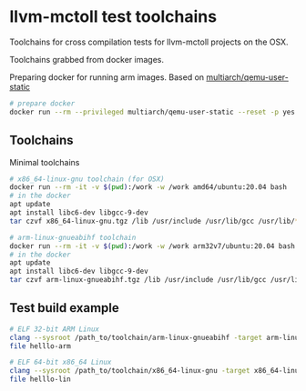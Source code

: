 llvm-mctoll test toolchains
===========================

Toolchains for cross compilation tests for llvm-mctoll projects on the OSX.

Toolchains grabbed from docker images.

Preparing docker for running arm images. Based on [multiarch/qemu-user-static](https://github.com/multiarch/qemu-user-static)

```bash
# prepare docker
docker run --rm --privileged multiarch/qemu-user-static --reset -p yes
```

Toolchains
----------

Minimal toolchains

```bash
# x86_64-linux-gnu toolchain (for OSX)
docker run --rm -it -v $(pwd):/work -w /work amd64/ubuntu:20.04 bash
# in the docker
apt update
apt install libc6-dev libgcc-9-dev
tar czvf x86_64-linux-gnu.tgz /lib /usr/include /usr/lib/gcc /usr/lib/*linux* /usr/lib/os-release 
```

```bash
# arm-linux-gnueabihf toolchain
docker run --rm -it -v $(pwd):/work -w /work arm32v7/ubuntu:20.04 bash
# in the docker
apt update
apt install libc6-dev libgcc-9-dev
tar czvf arm-linux-gnueabihf.tgz /lib /usr/include /usr/lib/gcc /usr/lib/*linux* /usr/lib/ld-* /usr/lib/os-release --hard-dereference
```

Test build example
------------------

```bash
# ELF 32-bit ARM Linux
clang --sysroot /path_to/toolchain/arm-linux-gnueabihf -target arm-linux-gnueabihf -fuse-ld=lld -o hello-arm -v hello.c
file helllo-arm

# ELF 64-bit x86_64 Linux
clang --sysroot /path_to/toolchain/x86_64-linux-gnu -target x86_64-linux-gnu -fuse-ld=lld -o hello-lin -v hello.c
file helllo-lin
```
